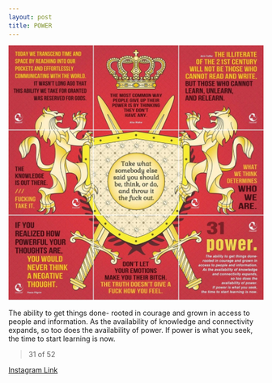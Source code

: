 ```yaml
---
layout: post
title: POWER
---
```


![31 POWER](/images/dc31.jpg)

The ability to get things done- rooted in courage and grown in access to people and information. As the availability of knowledge and connectivity expands, so too does the availability of power. If power is what you seek, the time to start learning is now.

> 31 of 52

[Instagram Link](https://www.instagram.com/p/rDzkC4RMky/)
